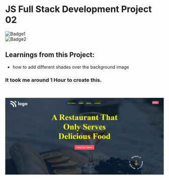 # JS Full Stack Development Project 02
![Badge1](https://img.shields.io/badge/Ankit-Tanwar-blue)
<br>
![Badge2](https://img.shields.io/badge/HTML-CSS-red)

## Learnings from this Project:
- how to add different shades over the background image 

### It took me around 1 Hour to create this.

<br>

![Project2 ss](./project%202%20ss.png)
